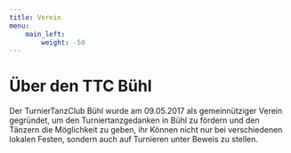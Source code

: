 ```yaml
---
title: Verein
menu:
    main_left:
        weight: -50
---
```

# Über den TTC Bühl

Der TurnierTanzClub Bühl wurde am 09.05.2017 als gemeinnütziger Verein gegründet, um den Turniertanzgedanken in Bühl zu fördern und den Tänzern die Möglichkeit zu geben, ihr Können nicht nur bei verschiedenen lokalen Festen, sondern auch auf Turnieren unter Beweis zu stellen.

